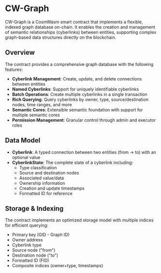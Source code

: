 # CW-Graph

CW-Graph is a CosmWasm smart contract that implements a flexible, indexed graph database on-chain. It enables the creation and management of semantic relationships (cyberlinks) between entities, supporting complex graph-based data structures directly on the blockchain.

## Overview

The contract provides a comprehensive graph database with the following features:

- **Cyberlink Management**: Create, update, and delete connections between entities
- **Named Cyberlinks**: Support for uniquely identifiable cyberlinks
- **Batch Operations**: Create multiple cyberlinks in a single transaction
- **Rich Querying**: Query cyberlinks by owner, type, source/destination nodes, time ranges, and more
- **Semantic Cores**: Extensible semantic foundation with support for multiple semantic cores
- **Permission Management**: Granular control through admin and executor roles

## Data Model

- **Cyberlink**: A typed connection between two entities (from → to) with an optional value
- **CyberlinkState**: The complete state of a cyberlink including:
  - Type classification
  - Source and destination nodes
  - Associated value/data
  - Ownership information
  - Creation and update timestamps
  - Formatted ID for reference

## Storage & Indexing

The contract implements an optimized storage model with multiple indices for efficient querying:
- Primary key (GID - Graph ID)
- Owner address
- Cyberlink type
- Source node ("from")
- Destination node ("to")
- Formatted ID (FID)
- Composite indices (owner+type, timestamps)


